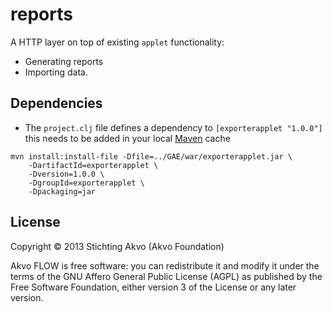 # reports

A HTTP layer on top of existing `applet` functionality:

* Generating reports
* Importing data.

## Dependencies

* The `project.clj` file defines a dependency to `[exporterapplet "1.0.0"]`
  this needs to be added in your local [Maven](https://maven.apache.org/) cache

````
mvn install:install-file -Dfile=../GAE/war/exporterapplet.jar \
    -DartifactId=exporterapplet \
    -Dversion=1.0.0 \
    -DgroupId=exporterapplet \
    -Dpackaging=jar
````

## License

Copyright © 2013 Stichting Akvo (Akvo Foundation)

Akvo FLOW is free software: you can redistribute it and modify it 
under the terms of the GNU Affero General Public License (AGPL) 
as published by the Free Software Foundation, 
either version 3 of the License or any later version.
